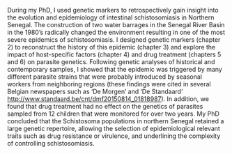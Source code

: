 During my PhD, I used genetic markers to retrospectively gain insight into the evolution and epidemiology of intestinal schistosomiasis in Northern Senegal. The construction of two water barrages in the Senegal River Basin in the 1980’s radically changed the environment resulting in one of the most severe epidemics of schistosomiasis. I designed genetic markers (chapter 2) to reconstruct the history of this epidemic (chapter 3) and explore the impact of host-specific factors (chapter 4) and drug treatment (chapters 5 and 6) on parasite genetics. Following genetic analyses of historical and contemporary samples, I showed that the epidemic was triggered by many different parasite strains that were probably introduced by seasonal workers from neighboring regions (these findings were cited in several Belgian newspapers such as ‘De Morgen’ and ‘De Standaard’ http://www.standaard.be/cnt/dmf20150814_01818987). In addition, we found that drug treatment had no effect on the genetics of parasites sampled from 12 children that were monitored for over two years. My PhD concluded that the Schistosoma populations in northern Senegal retained a large genetic repertoire, allowing the selection of epidemiological relevant traits such as drug resistance or virulence, and underlining the complexity of controlling schistosomiasis.
